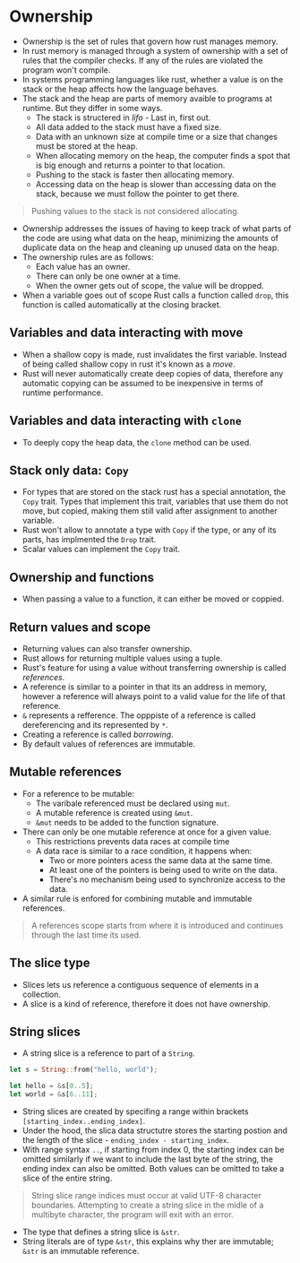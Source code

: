 # Ownership

- Ownership is the set of rules that govern how rust manages memory.
- In rust memory is managed through a system of ownership with a set of rules
  that the compiler checks. If any of the rules are violated the program won't
  compile.
- In systems programming languages like rust, whether a value is on the stack
  or the heap affects how the language behaves.
- The stack and the heap are parts of memory avaible to programs at runtime.
  But they differ in some ways.
    - The stack is structered in _lifo_ - Last in, first out.
    - All data added to the stack must have a fixed size.
    - Data with an unknown size at compile time or a size that changes must be
      stored at the heap.
    - When allocating memory on the heap, the computer finds a spot that is big
      enough and returns a pointer to that location.
    - Pushing to the stack is faster then allocating memory.
    - Accessing data on the heap is slower than accessing data on the stack,
      because we must follow the pointer to get there.

> Pushing values to the stack is not considered allocating.

- Ownership addresses the issues of having to keep track of what parts of the
  code are using what data on the heap, minimizing the amounts of duplicate
  data on the heap and cleaning up unused data on the heap.
- The ownership rules are as follows:
  - Each value has an owner.
  - There can only be one owner at a time.
  - When the owner gets out of scope, the value will be dropped.
- When a variable goes out of scope Rust calls a function called `drop`, this 
  function is called automatically at the closing bracket.

## Variables and data interacting with move

- When a shallow copy is made, rust invalidates the first variable.
  Instead of being called shallow copy in rust it's known as a _move_.
- Rust will never automatically create deep copies of data, therefore any
  automatic copying can be assumed to be inexpensive in terms of runtime
  performance.

## Variables and data interacting with `clone`

- To deeply copy the heap data, the `clone` method can be used.

## Stack only data: `Copy`

- For types that are stored on the stack rust has a special annotation, the
  `Copy` trait. Types that implement this trait, variables that use them do
  not move, but copied, making them still valid after assignment to another
  variable.
- Rust won't allow to annotate a type with `Copy` if the type, or any of its
  parts, has implmented the `Drop` trait.
- Scalar values can implement the `Copy` trait.

## Ownership and functions

- When passing a value to a function, it can either be moved or coppied.

## Return values and scope

- Returning values can also transfer ownership.
- Rust allows for returning multiple values using a tuple.
- Rust's feature for using a value without transferring ownership is called 
  _references_.
- A reference is similar to a pointer in that its an address in memory, 
  however a reference will always point to a valid value for the life of that
  reference.
- `&` represents a refference. The opppiste of a reference is called 
  dereferencing and its represented by `*`.
- Creating a reference is called _borrowing_. 
- By default values of references are immutable.

## Mutable references 

- For a reference to be mutable:
    - The varibale referenced must be declared using `mut`.
    - A mutable reference is created using `&mut`.
    - `&mut` needs to be added to the function signature.
- There can only be one mutable reference at once for a given value.
    - This restrictions prevents data races at compile time
    - A data race is similar to a race condition, it happens when:
        - Two or more pointers acess the same data at the same time.
        - At least one of the pointers is being used to write on the data.
        - There's no mechanism being used to synchronize access to the data.
- A similar rule is enfored for combining mutable and immutable references.

> A references scope starts from where it is introduced and continues through
  the last time its used.

## The slice type

- Slices lets us reference a contiguous sequence of elements in a collection.
- A slice is a kind of reference, therefore it does not have ownership.

## String slices

- A string slice is a reference to part of a `String`.
```Rust
let s = String::from("hello, world");

let hello = &s[0..5];
let world = &s[6..11];
```

- String slices are created by specifing a range within brackets 
  `[starting_index..ending_index]`.
- Under the hood, the slica data structutre stores the starting postion and the
  length of the slice - `ending_index - starting_index`.
- With range syntax `..`, if starting from index 0, the starting index can be
  omitted similarly if we want to include the last byte of the string, the
  ending index can also be omitted. Both values can be omitted to take a slice
  of the entire string.

> String slice range indices must occur at valid UTF-8 character boundaries.
  Attempting to create a string slice in the midle of a multibyte character,
  the program will exit with an error.

- The type that defines a string slice is `&str`.
- String literals are of type `&str`, this explains why ther are immutable;
  `&str` is an immutable reference.

